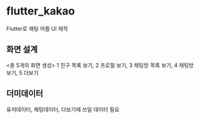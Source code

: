 # flutter_kakao

Flutter로 채팅 어플 UI 제작

## 화면 설계

<총 5개의 화면 생성>
1 친구 목록 보기, 
2 프로필 보기, 
3 채팅방 목록 보기, 
4 채팅방 보기, 
5 더보기

## 더미데이터
유저데이터, 채팅데이터, 더보기에 쓰일 데이터 필요







